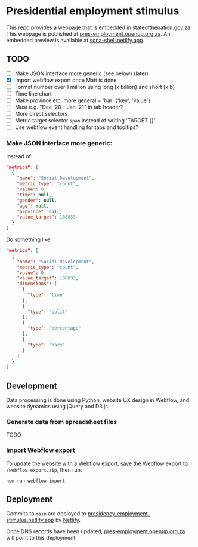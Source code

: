 # Presidential employment stimulus

This repo provides a webpage that is embedded in [stateofthenation.gov.za](https://www.stateofthenation.gov.za/). This webpage is published at [pres-employment.openup.org.za](https://pres-employment.openup.org.za). An embedded preview is available at [sona-shell.netlify.app](https://sona-shell.netlify.app).

## TODO

- [ ] Make JSON interface more generic (see below) (later)
- [x] Import webflow export once Matt is done
- [ ] Format number over 1 million using long (x billion) and short (x b)
- [ ] Time line chart
- [ ] Make province etc. more general = 'bar' {'key', 'value'}
- [ ] Must e.g. "Dec '20 - Jan '21" in tab header?
- [ ] More direct selectors
- [ ] Metric target selector `span` instead of writing 'TARGET {}'
- [ ] Use webflow event handling for tabs and tooltips?

### Make JSON interface more generic:

Instead of:

```json
"metrics": [
  {
    "name": "Social Development",
    "metric_type": "count",
    "value": 0,
    "time": null,
    "gender": null,
    "age": null,
    "province": null,
    "value_target": 108833
  }
]
```

Do something like:

```json
"metrics": [
  {
    "name": "Social Development",
    "metric_type": "count",
    "value": 0,
    "value_target": 108833,
    "dimensions": [
      {
        "type": "time"
      },
      {
        "type": "split"
      },
      {
        "type": "percentage"
      },
      {
        "type": "bars"
      }
    ]
  }
]
```


## Development

Data processing is done using Python, website UX design in Webflow, and website dynamics using jQuery and D3.js.

### Generate data from spreadsheet files

TODO

### Import Webflow export

To update the website with a Webflow export, save the Webflow export to `/webflow-export.zip`, then run:

```bash
npm run webflow-import
```

## Deployment

Commits to `main` are deployed to [presidency-employment-stimulus.netlify.app](https://presidency-employment-stimulus.netlify.app) by [Netlify](https://app.netlify.com/sites/presidency-employment-stimulus).

Once DNS records have been updated, [pres-employment.openup.org.za](http://pres-employment.openup.org.za) will point to this deployment.
